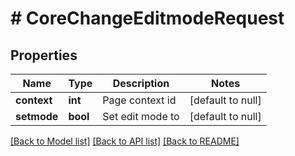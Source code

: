 # # CoreChangeEditmodeRequest

## Properties

Name | Type | Description | Notes
------------ | ------------- | ------------- | -------------
**context** | **int** | Page context id | [default to null]
**setmode** | **bool** | Set edit mode to | [default to null]

[[Back to Model list]](../../README.md#models) [[Back to API list]](../../README.md#endpoints) [[Back to README]](../../README.md)
